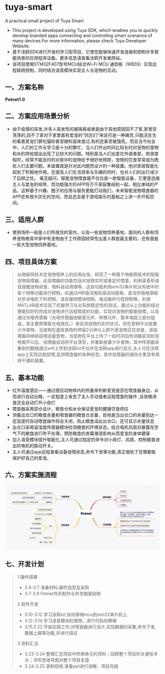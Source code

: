# tuya-smart
A practical small project of Tuya Smart
- This project is developed using Tuya SDK, which enables you to quickly develop branded apps connecting and controlling smart scenarios of many devices.For more information, please check Tuya Developer Website.
- 基于涂鸦SDK进行开发的学习型项目，它使您能够快速开发连接和控制许多智能场景的应用程序设备。更多信息请查看涂鸦开发者网站。
- 该项目使用STM32F407型号MCU结合Wi-Fi MCU 通信板（WB3S）实现远程联网控制，同时结合语音模块实现主人与宠物的互动。
## 一、方案名称
**Petnet1.0**
## 二、方案应用场景分析
- 由于疫情的突发,许多人突发性的被隔离或者是由于其他原因回不了家,家里空荡荡的,回不了家对于家里面有爱宠的"同志们"来说可是一种痛苦,只能活生生的看着爱宠们靠吃猫砂甚至塑料袋来度过,有的还甚至被饿死。而且当今社会中，人们的工作与学习是十分的繁忙，当人们外出时间比较长时对宠物的食物和水的供给就出出现了比较大的问题。特别是当人们出差在外或者是，旅游度假时，经常不能及时的对家中的宠物给予很好地照顾，宠物的饮食常常成为困扰人们主要问题。本装置就是针对此问题而设计的一种装置。他对家居智能化起到了积极地作用，在提高人们生活效率与乐趣的同时，也对人们的出行减少了后顾之忧。 毫无疑问，智能宠物喂食器不仅仅是一款智能设备，它更是连接主人与爱宠的纽带，而功能强大的APP将万千家庭集结到一起，相比单纯的产品，这种基于兴趣、圈子的应用与服务更能打动我们，未来智能宠物喂食器的APP还有很大优化的空间，而且还会基于游戏娱乐的基础之上进一步开拓空间。
## 三、适用人群
- 使用场所一般是人们所居住的室内，以及一些宠物饲养基地，面向的人群有饲养宠物者其中家中有宠物由于工作原因经常性出差人群是最主要的，还有就是一些大型宠物饲养基地。
## 四、项目具体方案
> 从物联网技术在宠物喂养上的应用出发，研究了一种基于物联网技术的智能宠物投喂器，此投喂器的功能包括对宠物实时或者定时喂食、利用录音和语音提醒宠物进食、残料自动清理等，这些功能利用stm32单片机对系统中的各个特殊功能进行控制，如通过H桥直流电机驱动功能板，直流供电电源板对步进电机下料控制、语言操控模块控制、电动推杆行程控制等，利用MATLAB技术实现了机器学习与对系统稳定性的测试。通过以上功能的结合便能较好的完成对宠物进行远程喂食的功能，实现对宠物的智能投喂，以及通过光电传感器（光电传感器由敏感元件、转换元件、基本电路三部分组成，其主要原理是光电效应。）来监测宠物的实时状况，现在食物平台放置少许食物，当宠物在盛放食物的停留2分钟以上即代表宠物正在进食，该投喂器将继续投喂适量食物，当宠物在平台上待了一段时间后检测器监测到宠物离开以后，投喂器自动将平台清空，并重新放置少许食物，其中传感器采集到的数据通过wifi上传到涂鸦iot平台并在涂鸦app进行显示,主人可在涂鸦app上实现远程投喂,监测喂食器的各种状态。其中投喂器的储存仓里具有保持干燥的装置。
## 五、基本功能
- 红外温度感应——通过感应动物体内的热量来判断爱宠是否在喂食器身边，从而进行自动出粮，一定程度上省去了主人手动或者远程喂食的操作 ,且夜晚进食还会自动打开小夜灯
- 喂食器采用双仓设计，粮食仓和水仓保证爱宠的健康饮食供应
- 测量出仓口的粮食余量和喂食器的粮食仓总量，目地是当出仓口的余量到达一定高度时自动喂食操作将会关闭，防止粮食溢出出仓口，还可显示余量状态
- 出仓口采用温湿度传感器模块检测粮食的环境状态，结合电机风扇对暴露在空气下的粮食进行吹干处理，预防粮食的发霉潮湿影响从而爱宠的身体健康
- 加入语音模块提升智能化,主人可通过指定的命令对小夜灯、风扇、控制粮食进出的电机的联动开关。
- 主人可通过app远程查看设备投喂状态,命令下发等功能,真正做到了在哪都能保护好自己的爱宠。
## 六、方案实施流程
![Image text](images/Petnet.png)
## 七、开发计划
> 1.硬件搭建
>- 3.4-3.7 准备材料,器件选型及采购 
>- 3.7-3.9 Petnet外形制作与外壳图案绘制
>
> 2.软件开发
>- 3.10-3.12 学习涂鸦iot,如何移植mcu到stm32单片机上
>- 3.12-3.14 学习语音模块的使用，进行代码的移植
>- 3.15.3.22 开始实践工作,对喂食器进行设计,实现数据的采集,命令下发,数据上报等功能,并进行调试  
>
> 3.资料汇总
>- 3.23-3.24 整理汇总项目中所用单元的资料；回顾整个项目的关键技术点；书写思维导图对整个项目复盘
>- 3.24-3.25 录制视频,准备ppt进行讲解，项目完结
